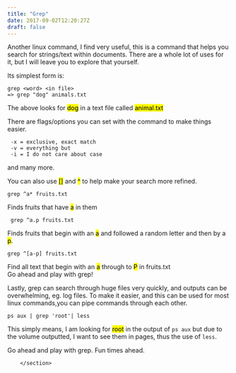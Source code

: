 ```yaml
---
title: "Grep"
date: 2017-09-02T12:20:27Z
draft: false
---
```


<section class="post-content">
            <p>Another linux command, I find very useful, this is a command that helps you search for strings/text within documents. There are a whole lot of uses for it, but I will leave you to explore that yourself.</p>
<p>Its simplest form is:</p>
<pre><code>grep &lt;word&gt; &lt;in file&gt;
=&gt; grep "dog" animals.txt
</code></pre>
<p>The above looks for <mark>dog</mark> in a text file called <mark>animal.txt</mark></p>
<p>There are flags/options you can set with the command to make things easier.</p>
<pre><code> -x = exclusive, exact match
 -v = everything but
 -i = I do not care about case
</code></pre>
<p>and many more.</p>
<p>You can also use <mark>[]</mark> and <mark>^</mark> to help make your search more refined.</p>
<pre><code>grep ^a* fruits.txt
</code></pre>
<p>Finds fruits that have <mark>a</mark> in them</p>
<pre><code> grep ^a.p fruits.txt
</code></pre>
<p>Finds fruits that begin with an <mark>a</mark> and followed a random letter and then by a <mark>p</mark>.</p>
<pre><code>grep ^[a-p] fruits.txt
</code></pre>
<p>Find all text that begin with an <mark>a</mark> through to <mark>P</mark> in fruits.txt<br>
Go ahead and play with grep!</p>
<p>Lastly, grep can search through huge files very quickly, and outputs can be overwhelming, eg. log files. To make it easier, and this can be used for most linux commands,you can pipe commands through each other.</p>
<pre><code>ps aux | grep 'root'| less
</code></pre>
<p>This simply means, I am looking for <mark>root</mark> in the output of <code>ps aux</code> but due to the volume outputted, I want to see them in pages, thus the use of <code>less</code>.</p>
<p>Go ahead and play with grep. Fun times ahead.</p>

        </section>
